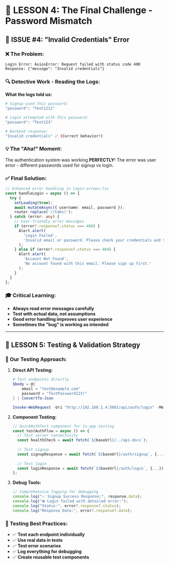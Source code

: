 # 📖 **LESSON 4: The Final Challenge - Password Mismatch**

## 🚨 **ISSUE #4: "Invalid Credentials" Error**

### **❌ The Problem:**
```
Login Error: AxiosError: Request failed with status code 400
Response: {"message": "Invalid credentials"}
```

### **🔍 Detective Work - Reading the Logs:**

**What the logs told us:**
```bash
# Signup used this password:
"password": "Test1212"

# Login attempted with this password:  
"password": "Test123"

# Backend response:
"Invalid credentials" ✅ (Correct behavior!)
```

### **💡 The "Aha!" Moment:**
The authentication system was working **PERFECTLY**! The error was user error - different passwords used for signup vs login.

### **✅ Final Solution:**
```typescript
// Enhanced error handling in login-screen.tsx
const handleLogin = async () => {
  try {
    setLoading(true);
    await mutateAsync({ username: email, password });
    router.replace('/(tabs)');
  } catch (error: any) {
    // User-friendly error messages
    if (error?.response?.status === 400) {
      Alert.alert(
        'Login Failed', 
        'Invalid email or password. Please check your credentials and try again.'
      );
    } else if (error?.response?.status === 404) {
      Alert.alert(
        'Account Not Found', 
        'No account found with this email. Please sign up first.'
      );
    }
  }
};
```

### **🎓 Critical Learning:**
- **Always read error messages carefully**
- **Test with actual data, not assumptions**
- **Good error handling improves user experience**
- **Sometimes the "bug" is working as intended**

---

## 🧪 **LESSON 5: Testing & Validation Strategy**

### **🔧 Our Testing Approach:**

1. **Direct API Testing:**
   ```powershell
   # Test endpoints directly
   $body = @{
       email = "test@example.com"
       password = "TestPassword123!"
   } | ConvertTo-Json
   
   Invoke-WebRequest -Uri "http://192.168.1.4:5001/api/auth/login" -Method POST -Body $body -ContentType "application/json"
   ```

2. **Component Testing:**
   ```typescript
   // QuickAuthTest component for in-app testing
   const testAuthFlow = async () => {
     // Test server connectivity
     const healthCheck = await fetch(`${baseUrl}/../api-docs`);
     
     // Test signup
     const signupResponse = await fetch(`${baseUrl}/auth/signup`, {...});
     
     // Test login
     const loginResponse = await fetch(`${baseUrl}/auth/login`, {...});
   };
   ```

3. **Debug Tools:**
   ```typescript
   // Comprehensive logging for debugging
   console.log("✅ Signup Success Response:", response.data);
   console.log("❌ Login failed with detailed error:");
   console.log("Status:", error?.response?.status);
   console.log("Response Data:", error?.response?.data);
   ```

### **🎯 Testing Best Practices:**
- ✅ **Test each endpoint individually**
- ✅ **Use real data in tests** 
- ✅ **Test error scenarios**
- ✅ **Log everything for debugging**
- ✅ **Create reusable test components**